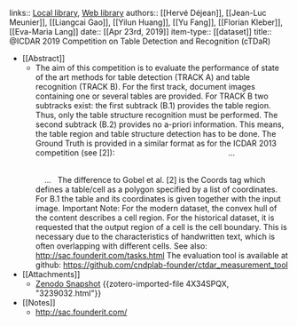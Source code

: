 links:: [Local library](zotero://select/groups/2386895/items/GNR9MLAH), [Web library](https://www.zotero.org/groups/2386895/items/GNR9MLAH)
authors:: [[Hervé Déjean]], [[Jean-Luc Meunier]], [[Liangcai Gao]], [[Yilun Huang]], [[Yu Fang]], [[Florian Kleber]], [[Eva-Maria Lang]]
date:: [[Apr 23rd, 2019]]
item-type:: [[dataset]]
title:: @ICDAR 2019 Competition on Table Detection and Recognition (cTDaR)

- [[Abstract]]
	- The aim of this competition is to evaluate the performance of state of the art methods for table detection (TRACK A) and table recognition (TRACK B). For the first track, document images containing one or several tables are provided. For TRACK B two subtracks exist: the first subtrack (B.1) provides the table region. Thus, only the table structure recognition must be performed. The second subtrack (B.2) provides no a-priori information. This means, the table region and table structure detection has to be done. The Ground Truth is provided in a similar format as for the ICDAR 2013 competition (see [2]): <?xml version="1.0" encoding="UTF-8"?> <document filename='filename.jpg'>     <table id='Table_1540517170416_3'>          <Coords points="180,160 4354,160 4354,3287 180,3287"/>        <cell id='TableCell_1540517477147_58' start-row='0' start-col='0' end-row='1' end-col='2'>            <Coords points="180,160 177,456 614,456 615,163"/>        </cell>         ...     </table>     ... </document>   The difference to Gobel et al. [2] is the Coords tag which defines a table/cell as a polygon specified by a list of coordinates. For B.1 the table and its coordinates is given together with the input image. Important Note: For the modern dataset, the convex hull of the content describes a cell region. For the historical dataset, it is requested that the output region of a cell is the cell boundary. This is necessary due to the characteristics of handwritten text, which is often overlapping with different cells. See also: http://sac.founderit.com/tasks.html The evaluation tool is available at github: https://github.com/cndplab-founder/ctdar_measurement_tool
- [[Attachments]]
	- [Zenodo Snapshot](https://zenodo.org/record/3239032#.X1IyZdbgqrI) {{zotero-imported-file 4X34SPQX, "3239032.html"}}
- [[Notes]]
	- http://sac.founderit.com/